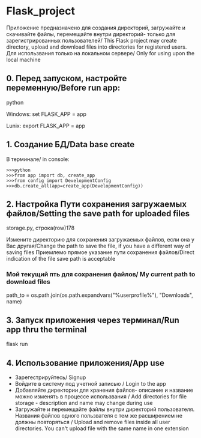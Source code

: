 # Flask_project
Приложение предназначено для создания директорий, загружайте и скачивайте файлы, перемещайте внутри директорий- только для зарегистрированных пользователей/ This Flask project may create directory, upload and download files into directories for registered users.
Для использвания только на локальном сервере/ Only for using upon the local machine
## 0. Перед запуском, настройте переменную/Before run app:
python

Windows:
set FLASK_APP = app

Lunix:
export FLASK_APP = app


## 1. Создание БД/Data base create

В терминале/ in console:
```
>>>python
>>>from app import db, create_app
>>>from config import DevelopmentConfig
>>>db.create_all(app=create_app(DevelopmentConfig))
```

## 2. Настройка Пути сохранения загружаемых файлов/Setting the save path for uploaded files
storage.py, строка(row)178

Измените директорию для сохранения загружаемых файлов, если она у Вас другая/Change the path to save the file, if you have a different way of saving files
Приемлемо прямое указание пути сохранения файлов/Direct indication of the file save path is acceptable 

### Мой текущий пть для сохранения файлов/ My current path to download files
path_to = os.path.join(os.path.expandvars("%userprofile%"), "Downloads", name)

## 3. Запуск приложения через терминал/Run app thru the terminal
flask run

## 4. Использование приложения/App use
- Зарегестрируйтесь/ Signup
- Войдите в систему под учетной записью / Login to the app
- Добавляйте директории для хранения файлов- описание и название можно изменять в процессе использвания / Add directories for file storage - description and name may change during use
- Загружайте и перемещайте файлы внутри директорий пользователя. Названия файлов одного пользвателя с тем же расширением не должны повторяться / Upload and remove files inside all user directories. You can't upload file with the same name in one extension

